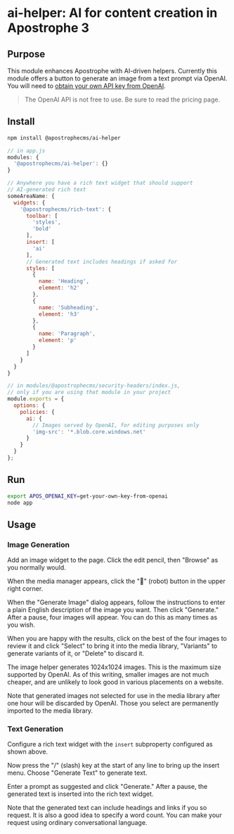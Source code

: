 # ai-helper: AI for content creation in Apostrophe 3

## Purpose

This module enhances Apostrophe with AI-driven helpers. Currently this module offers a button to generate an image from a text prompt
via OpenAI. You will need to [obtain your own API key from OpenAI](https://openai.com/product).

> The OpenAI API is not free to use. Be sure to read the pricing page.

## Install

```bash
npm install @apostrophecms/ai-helper
```

```javascript
// in app.js
modules: {
  '@apostrophecms/ai-helper': {}
}
```

```javascript
// Anywhere you have a rich text widget that should support
// AI-generated rich text
someAreaName: {
  widgets: {
    '@apostrophecms/rich-text': {
      toolbar: [
        'styles',
        'bold'
      ],
      insert: [
        'ai'
      ],
      // Generated text includes headings if asked for
      styles: [
        {
          name: 'Heading',
          element: 'h2'
        },
        {
          name: 'Subheading',
          element: 'h3'
        },
        {
          name: 'Paragraph',
          element: 'p'
        }
      ]
    }
  }
}
```


```javascript
// in modules/@apostrophecms/security-headers/index.js,
// only if you are using that module in your project
module.exports = {
  options: {
    policies: {
      ai: {
        // Images served by OpenAI, for editing purposes only
        'img-src': '*.blob.core.windows.net'
      }
    }
  }
};
```

## Run

```bash
export APOS_OPENAI_KEY=get-your-own-key-from-openai
node app
```

## Usage

### Image Generation

Add an image widget to the page. Click the edit pencil, then "Browse" as you normally would.

When the media manager appears, click the "🤖" (robot) button in the upper right corner.

When the "Generate Image" dialog appears, follow the instructions to enter a plain English
description of the image you want. Then click "Generate." After a pause, four images
will appear. You can do this as many times as you wish.

When you are happy with the results, click on the best of the four images to review it
and click "Select" to bring it into the media library, "Variants" to generate
variants of it, or "Delete" to discard it.

The image helper generates 1024x1024 images. This is the maximum size supported by OpenAI.
As of this writing, smaller images are not much cheaper, and are unlikely to look good
in various placements on a website.

Note that generated images not selected for use in the media library after one hour will
be discarded by OpenAI. Those you select are permanently imported to the media library.

### Text Generation

Configure a rich text widget with the `insert` subproperty configured as shown above.

Now press the "/" (slash) key at the start of any line to bring up the insert menu.
Choose "Generate Text" to generate text.

Enter a prompt as suggested and click "Generate." After a pause, the generated text
is inserted into the rich text widget.

Note that the generated text can include headings and links if you so request.
It is also a good idea to specify a word count. You can make your request using
ordinary conversational language.
